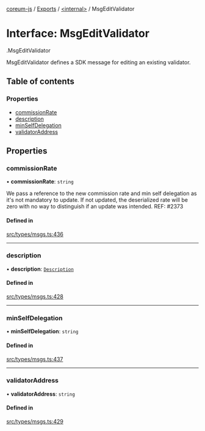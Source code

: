 [coreum-js](../README.md) / [Exports](../modules.md) / [<internal\>](../modules/internal_.md) / MsgEditValidator

# Interface: MsgEditValidator

[<internal>](../modules/internal_.md).MsgEditValidator

MsgEditValidator defines a SDK message for editing an existing validator.

## Table of contents

### Properties

- [commissionRate](internal_.MsgEditValidator.md#commissionrate)
- [description](internal_.MsgEditValidator.md#description)
- [minSelfDelegation](internal_.MsgEditValidator.md#minselfdelegation)
- [validatorAddress](internal_.MsgEditValidator.md#validatoraddress)

## Properties

### commissionRate

• **commissionRate**: `string`

We pass a reference to the new commission rate and min self delegation as
it's not mandatory to update. If not updated, the deserialized rate will be
zero with no way to distinguish if an update was intended.
REF: #2373

#### Defined in

[src/types/msgs.ts:436](https://github.com/PulsaraIO/coreum-js/blob/63824e3/src/types/msgs.ts#L436)

___

### description

• **description**: [`Description`](../modules/internal_.md#description)

#### Defined in

[src/types/msgs.ts:428](https://github.com/PulsaraIO/coreum-js/blob/63824e3/src/types/msgs.ts#L428)

___

### minSelfDelegation

• **minSelfDelegation**: `string`

#### Defined in

[src/types/msgs.ts:437](https://github.com/PulsaraIO/coreum-js/blob/63824e3/src/types/msgs.ts#L437)

___

### validatorAddress

• **validatorAddress**: `string`

#### Defined in

[src/types/msgs.ts:429](https://github.com/PulsaraIO/coreum-js/blob/63824e3/src/types/msgs.ts#L429)
